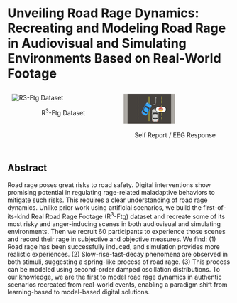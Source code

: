 # Unveiling Road Rage Dynamics: Recreating and Modeling Road Rage in Audiovisual and Simulating Environments Based on Real-World Footage

<div style="display: flex; justify-content: space-between;">
  <div style="flex: 1; padding: 10px;">
    <img src="IMG_0974.GIF" alt="R3-Ftg Dataset" style="width: 100%; height: auto;">
    <p style="text-align: center;">R<sup>3</sup>-Ftg Dataset</p>
  </div>

  <div style="flex: 1; padding: 10px;">
    <img src="IMG_Scene.png" alt="Self Report / EEG Response" style="width: 50%; height: auto;">
    <p style="text-align: center;">Self Report / EEG Response</p>
  </div>
</div>

## Abstract

Road rage poses great risks to road safety. Digital interventions show promising potential in regulating rage-related maladaptive behaviors to mitigate such risks. This requires a clear understanding of road rage dynamics. Unlike prior work using artificial scenarios, we build the first-of-its-kind Real Road Rage Footage (R<sup>3</sup>-Ftg) dataset and recreate some of its most risky and anger-inducing scenes in both audiovisual and simulating environments. Then we recruit 60 participants to experience those scenes and record their rage in subjective and objective measures. We find: (1) Road rage has been successfully induced, and simulation provides more realistic experiences. (2) Slow-rise-fast-decay phenomena are observed in both stimuli, suggesting a spring-like process of road rage. (3) This process can be modeled using second-order damped oscillation distributions. To our knowledge, we are the first to model road rage dynamics in authentic scenarios recreated from real-world events, enabling a paradigm shift from learning-based to model-based digital solutions.


